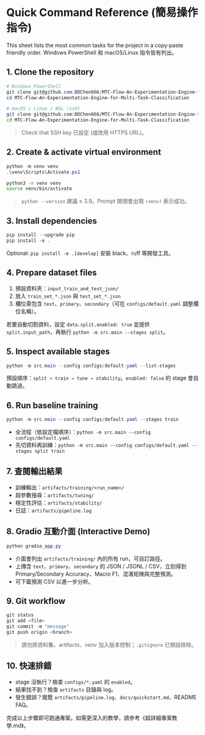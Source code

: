 ﻿# Quick Command Reference (簡易操作指令)

This sheet lists the most common tasks for the project in a copy‑paste friendly order. Windows PowerShell 和 macOS/Linux 指令皆有列出。

## 1. Clone the repository
```powershell
# Windows PowerShell
git clone git@github.com:DDChen666/MTC-Flow-An-Experimentation-Engine-for-Multi-Task-Classification.git
cd MTC-Flow-An-Experimentation-Engine-for-Multi-Task-Classification
```
```bash
# macOS / Linux / WSL (zsh)
git clone git@github.com:DDChen666/MTC-Flow-An-Experimentation-Engine-for-Multi-Task-Classification.git
cd MTC-Flow-An-Experimentation-Engine-for-Multi-Task-Classification
```
> Check that SSH key 已設定 (或改用 HTTPS URL)。

## 2. Create & activate virtual environment
```powershell
python -m venv venv
.\venv\Scripts\Activate.ps1
```
```bash
python3 -m venv venv
source venv/bin/activate
```
> `python --version` 建議 ≥ 3.9。Prompt 開頭會出現 `(venv)` 表示成功。

## 3. Install dependencies
```powershell
pip install --upgrade pip
pip install -e .
```
Optional: `pip install -e .[develop]` 安裝 black、ruff 等開發工具。

## 4. Prepare dataset files
1. 預設資料夾：`input_train_and_test_json/`
2. 放入 `train_set_*.json` 與 `test_set_*.json`
3. 欄位需包含 `text`、`primary`、`secondary`（可在 `configs/default.yaml` 調整欄位名稱）。

若要自動切割資料，設定 `data.split.enabled: true` 並提供 `split.input_path`，再執行 `python -m src.main --stages split`。

## 5. Inspect available stages
```powershell
python -m src.main --config configs/default.yaml --list-stages
```
預設順序：`split → train → tune → stability`。`enabled: false` 的 stage 會自動跳過。

## 6. Run baseline training
```powershell
python -m src.main --config configs/default.yaml --stages train
```
- 全流程（依設定檔順序）：`python -m src.main --config configs/default.yaml`
- 先切資料再訓練：`python -m src.main --config configs/default.yaml --stages split train`

## 7. 查閱輸出結果
- 訓練輸出：`artifacts/training/<run_name>/`
- 超參數搜尋：`artifacts/tuning/`
- 穩定性評估：`artifacts/stability/`
- 日誌：`artifacts/pipeline.log`

## 8. Gradio 互動介面 (Interactive Demo)
```powershell
python gradio_app.py
```
- 介面會列出 `artifacts/training/` 內的所有 run，可自訂路徑。
- 上傳含 `text`、`primary`、`secondary` 的 JSON / JSONL / CSV，立刻得到 Primary/Secondary Accuracy、Macro F1、混淆矩陣與完整預測。
- 可下載預測 CSV 以進一步分析。

## 9. Git workflow
```powershell
git status
git add <file>
git commit -m "message"
git push origin <branch>
```
> 請勿將資料集、artifacts、venv 加入版本控制；`.gitignore` 已預設排除。

## 10. 快速排錯
- stage 沒執行？檢查 `configs/*.yaml` 的 `enabled`。
- 結果找不到？檢查 `artifacts` 目錄與 log。
- 發生錯誤？閱覽 `artifacts/pipeline.log`、`docs/quickstart.md`、README FAQ。

完成以上步驟即可跑通專案。如需更深入的教學，請參考《超詳細專案教學.md》。
